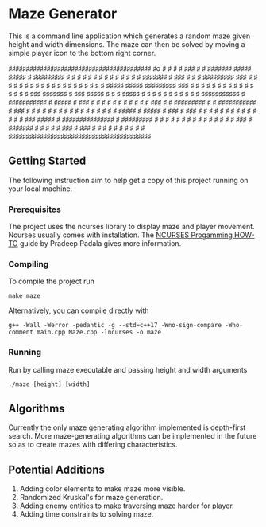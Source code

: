 # Maze Generator
This is a command line application which generates a random maze given height and width dimensions. The maze can then be solved by moving a simple player icon to the bottom right corner.

♯♯♯♯♯♯♯♯♯♯♯♯♯♯♯♯♯♯♯♯♯♯♯♯♯♯♯♯♯♯♯♯♯♯♯♯♯♯♯♯♯
♯o  ♯           ♯           ♯           ♯
♯♯♯ ♯ ♯ ♯♯♯♯♯♯♯ ♯♯♯♯♯ ♯♯♯♯♯ ♯ ♯♯♯♯♯♯♯♯♯ ♯
♯   ♯ ♯   ♯   ♯ ♯   ♯ ♯     ♯     ♯   ♯ ♯
♯ ♯♯♯♯♯♯♯ ♯ ♯♯♯ ♯ ♯ ♯ ♯♯♯♯♯♯♯♯♯ ♯♯♯ ♯ ♯ ♯
♯ ♯     ♯ ♯     ♯ ♯   ♯         ♯   ♯ ♯ ♯
♯ ♯ ♯ ♯ ♯ ♯ ♯♯♯♯♯ ♯♯♯♯♯ ♯♯♯♯♯♯♯♯♯ ♯♯♯ ♯ ♯
♯ ♯ ♯ ♯   ♯   ♯   ♯     ♯ ♯   ♯   ♯   ♯ ♯
♯ ♯♯♯ ♯♯♯♯♯♯♯ ♯ ♯♯♯ ♯♯♯♯♯ ♯ ♯ ♯ ♯♯♯♯♯ ♯ ♯
♯     ♯     ♯ ♯           ♯ ♯   ♯   ♯   ♯
♯♯♯♯♯♯♯♯♯♯♯ ♯ ♯♯♯♯♯♯♯♯♯♯♯ ♯ ♯♯♯♯♯ ♯ ♯♯♯ ♯
♯       ♯   ♯       ♯ ♯   ♯       ♯ ♯   ♯
♯ ♯♯♯ ♯ ♯ ♯♯♯♯♯♯♯♯♯ ♯ ♯ ♯♯♯♯♯♯♯♯♯♯♯ ♯ ♯♯♯
♯ ♯ ♯ ♯   ♯       ♯ ♯ ♯   ♯   ♯   ♯ ♯ ♯ ♯
♯ ♯ ♯ ♯♯♯♯♯ ♯ ♯♯♯♯♯ ♯ ♯♯♯ ♯ ♯♯♯ ♯ ♯ ♯ ♯ ♯
♯   ♯     ♯ ♯       ♯       ♯   ♯   ♯   ♯
♯♯♯ ♯♯♯♯♯ ♯ ♯♯♯♯♯♯♯♯♯♯♯♯♯♯♯ ♯ ♯♯♯♯♯♯♯♯♯ ♯
♯ ♯   ♯ ♯   ♯     ♯   ♯   ♯ ♯ ♯   ♯   ♯ ♯
♯ ♯♯♯ ♯ ♯♯♯♯♯♯♯ ♯ ♯ ♯ ♯ ♯ ♯♯♯ ♯ ♯♯♯ ♯ ♯ ♯
♯               ♯   ♯   ♯     ♯     ♯   ♯
♯♯♯♯♯♯♯♯♯♯♯♯♯♯♯♯♯♯♯♯♯♯♯♯♯♯♯♯♯♯♯♯♯♯♯♯♯♯♯♯♯

## Getting Started
The following instruction aim to help get a copy of this project running on your local machine.

### Prerequisites
The project uses the ncurses library to display maze and player movement. Ncurses usually comes with installation. The [NCURSES Progamming HOW-TO](https://tldp.org/HOWTO/NCURSES-Programming-HOWTO/index.html) guide by Pradeep Padala gives more information.

### Compiling
To compile the project run 

```
make maze
```

Alternatively, you can compile directly with

```
g++ -Wall -Werror -pedantic -g --std=c++17 -Wno-sign-compare -Wno-comment main.cpp Maze.cpp -lncurses -o maze
```

### Running
Run by calling maze executable and passing height and width arguments

```
./maze [height] [width]
```

## Algorithms
Currently the only maze generating algorithm implemented is depth-first search. More maze-generating algorithms can be implemented in the future so as to create mazes with differing characteristics.

## Potential Additions
1. Adding color elements to make maze more visible.
2. Randomized Kruskal's for maze generation.
3. Adding enemy entities to make traversing maze harder for player.
4. Adding time constraints to solving maze.

